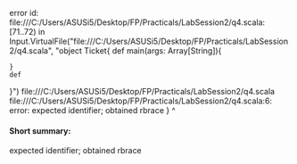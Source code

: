 error id: file:///C:/Users/ASUSi5/Desktop/FP/Practicals/LabSession2/q4.scala:[71..72) in Input.VirtualFile("file:///C:/Users/ASUSi5/Desktop/FP/Practicals/LabSession2/q4.scala", "object Ticket{
    def main(args: Array[String]){

    }
    def 
}")
file:///C:/Users/ASUSi5/Desktop/FP/Practicals/LabSession2/q4.scala
file:///C:/Users/ASUSi5/Desktop/FP/Practicals/LabSession2/q4.scala:6: error: expected identifier; obtained rbrace
}
^
#### Short summary: 

expected identifier; obtained rbrace